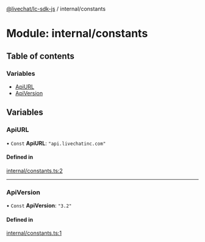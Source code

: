 [@livechat/lc-sdk-js](../README.md) / internal/constants

# Module: internal/constants

## Table of contents

### Variables

- [ApiURL](internal_constants.md#apiurl)
- [ApiVersion](internal_constants.md#apiversion)

## Variables

### ApiURL

• `Const` **ApiURL**: ``"api.livechatinc.com"``

#### Defined in

[internal/constants.ts:2](https://github.com/livechat/lc-sdk-js/blob/7431f2f/src/internal/constants.ts#L2)

___

### ApiVersion

• `Const` **ApiVersion**: ``"3.2"``

#### Defined in

[internal/constants.ts:1](https://github.com/livechat/lc-sdk-js/blob/7431f2f/src/internal/constants.ts#L1)
